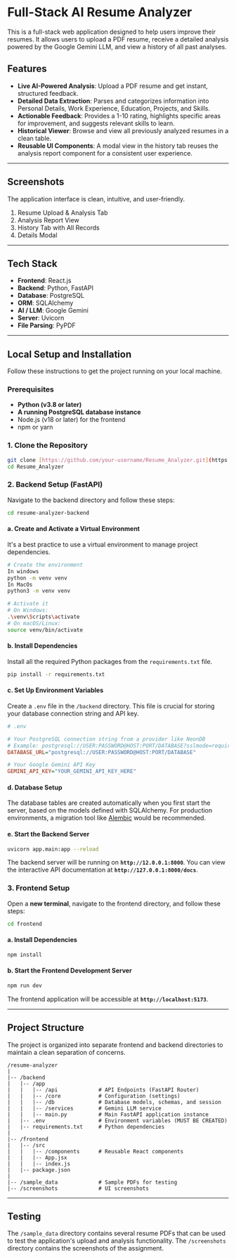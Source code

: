 # Full-Stack AI Resume Analyzer

This is a full-stack web application designed to help users improve their resumes. It allows users to upload a PDF resume, receive a detailed analysis powered by the Google Gemini LLM, and view a history of all past analyses.

## Features

-   **Live AI-Powered Analysis**: Upload a PDF resume and get instant, structured feedback.
-   **Detailed Data Extraction**: Parses and categorizes information into Personal Details, Work Experience, Education, Projects, and Skills.
-   **Actionable Feedback**: Provides a 1-10 rating, highlights specific areas for improvement, and suggests relevant skills to learn.
-   **Historical Viewer**: Browse and view all previously analyzed resumes in a clean table.
-   **Reusable UI Components**: A modal view in the history tab reuses the analysis report component for a consistent user experience.

---

## Screenshots

The application interface is clean, intuitive, and user-friendly.

1.  Resume Upload & Analysis Tab
2.  Analysis Report View
3.  History Tab with All Records
4.  Details Modal

---

## Tech Stack

-   **Frontend**: React.js
-   **Backend**: Python, FastAPI
-   **Database**: PostgreSQL
-   **ORM**: SQLAlchemy
-   **AI / LLM**: Google Gemini
-   **Server**: Uvicorn
-   **File Parsing**: PyPDF

---

## Local Setup and Installation

Follow these instructions to get the project running on your local machine.

### Prerequisites

-   **Python (v3.8 or later)**
-   **A running PostgreSQL database instance**
-   Node.js (v18 or later) for the frontend
-   npm or yarn

### 1. Clone the Repository

```bash
git clone [https://github.com/your-username/Resume_Analyzer.git](https://github.com/your-username/Resume_Analyzer.git)
cd Resume_Analyzer
```

### 2. Backend Setup (FastAPI)

Navigate to the backend directory and follow these steps:

```bash
cd resume-analyzer-backend
```

#### a. Create and Activate a Virtual Environment

It's a best practice to use a virtual environment to manage project dependencies.

```bash
# Create the environment
In windows
python -m venv venv
In MacOs
python3 -m venv venv

# Activate it
# On Windows:
.\venv\Scripts\activate
# On macOS/Linux:
source venv/bin/activate
```

#### b. Install Dependencies

Install all the required Python packages from the `requirements.txt` file.

```bash
pip install -r requirements.txt
```

#### c. Set Up Environment Variables

Create a `.env` file in the `/backend` directory. This file is crucial for storing your database connection string and API key.

```ini
# .env

# Your PostgreSQL connection string from a provider like NeonDB
# Example: postgresql://USER:PASSWORD@HOST:PORT/DATABASE?sslmode=require
DATABASE_URL="postgresql://USER:PASSWORD@HOST:PORT/DATABASE"

# Your Google Gemini API Key
GEMINI_API_KEY="YOUR_GEMINI_API_KEY_HERE"
```

#### d. Database Setup

The database tables are created automatically when you first start the server, based on the models defined with SQLAlchemy. For production environments, a migration tool like [Alembic](https://alembic.sqlalchemy.org/en/latest/) would be recommended.

#### e. Start the Backend Server

```bash
uvicorn app.main:app --reload
```

The backend server will be running on **`http://12.0.0.1:8000`**. You can view the interactive API documentation at **`http://127.0.0.1:8000/docs`**.

### 3. Frontend Setup

Open a **new terminal**, navigate to the frontend directory, and follow these steps:

```bash
cd frontend
```

#### a. Install Dependencies

```bash
npm install
```

#### b. Start the Frontend Development Server

```bash
npm run dev
```

The frontend application will be accessible at **`http://localhost:5173`**.

---

## Project Structure

The project is organized into separate frontend and backend directories to maintain a clean separation of concerns.

```
/resume-analyzer
|
|-- /backend
|   |-- /app
|   |   |-- /api             # API Endpoints (FastAPI Router)
|   |   |-- /core            # Configuration (settings)
|   |   |-- /db              # Database models, schemas, and session
|   |   |-- /services        # Gemini LLM service
|   |   |-- main.py          # Main FastAPI application instance
|   |-- .env                 # Environment variables (MUST BE CREATED)
|   |-- requirements.txt     # Python dependencies
|
|-- /frontend
|   |-- /src
|   |   |-- /components      # Reusable React components
|   |   |-- App.jsx
|   |   |-- index.js
|   |-- package.json
|
|-- /sample_data             # Sample PDFs for testing
|-- /screenshots             # UI screenshots
```

---

## Testing

The `/sample_data` directory contains several resume PDFs that can be used to test the application's upload and analysis functionality.
The `/screenshots` directory contains the screenshots of the assignment.